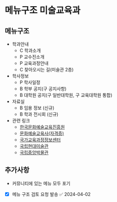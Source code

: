 # 메뉴구조 미술교육과

## 메뉴구조

- 학과안내
  - C 학과소개
  - P 교수진소개
  - P 교육과정안내
  - C 찾아오시는 길(미술관 2층)
- 학사정보
  - P 학사일정
  - B 학부 공지(구 공지사항)
  - B 대학원 공지(구 일반대학원, 구 교육대학원 통합)
- 자료실
  - B 임용 정보 (신규)
  - B 학과 전시회 (신규)
- 관련 링크
  - [한국문화예술교육진흥원](https://arte.or.kr)
  - [문화예술교육사(자격증)](https://acei.arte.or.kr)
  - [국가교육과정정보센터](https://ncic.re.kr)
  - [국립현대미술관](https://www.mmca.go.kr)
  - [국립중앙박물관](https://www.museum.go.kr)

## 추가사항

- 커뮤니티에 있는 메뉴 모두 포기
- [x] 메뉴 구조 검토 요청 발송 ✅ 2024-04-02
